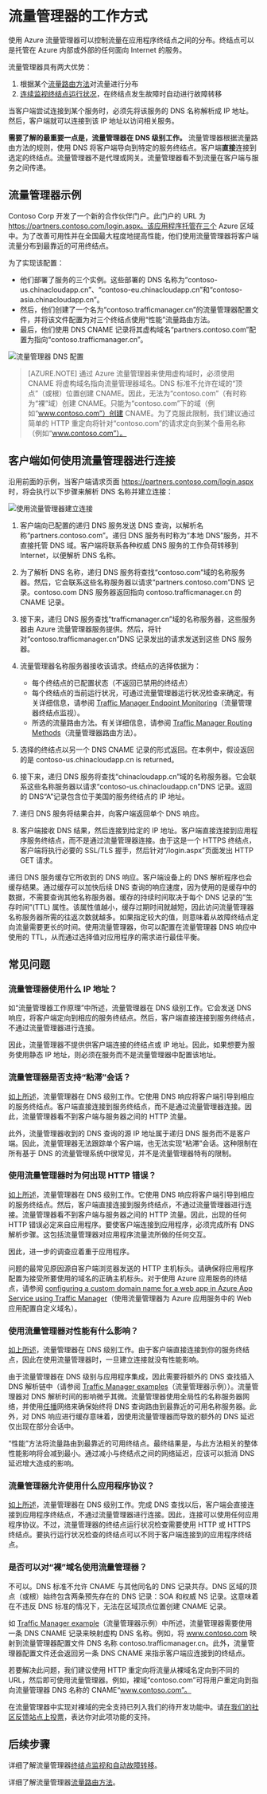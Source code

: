 <properties
    pageTitle="流量管理器工作原理 | Azure"
    description="本文介绍 Azure 流量管理器的工作原理"
    services="traffic-manager"
    documentationCenter=""
    authors="sdwheeler"
    manager="carmonm"
    editor=""
/>  

<tags
    ms.service="traffic-manager"
    ms.devlang="na"
    ms.topic="article"
    ms.tgt_pltfrm="na"
    ms.workload="infrastructure-services"
    ms.date="10/11/2016"
    wacn.date="11/07/2016"
    ms.author="sewhee"
/>  


# 流量管理器的工作方式

使用 Azure 流量管理器可以控制流量在应用程序终结点之间的分布。终结点可以是托管在 Azure 内部或外部的任何面向 Internet 的服务。

流量管理器具有两大优势：

1. 根据某个[流量路由方法](/documentation/articles/traffic-manager-routing-methods/)对流量进行分布
2. [连续监视终结点运行状况](/documentation/articles/traffic-manager-monitoring/)，在终结点发生故障时自动进行故障转移

当客户端尝试连接到某个服务时，必须先将该服务的 DNS 名称解析成 IP 地址。然后，客户端就可以连接到该 IP 地址以访问相关服务。

**需要了解的最重要一点是，流量管理器在 DNS 级别工作。** 流量管理器根据流量路由方法的规则，使用 DNS 将客户端导向到特定的服务终结点。客户端**直接**连接到选定的终结点。流量管理器不是代理或网关。流量管理器看不到流量在客户端与服务之间传递。

## <a name="traffic-manager-example"></a>流量管理器示例

Contoso Corp 开发了一个新的合作伙伴门户。此门户的 URL 为 https://partners.contoso.com/login.aspx。该应用程序托管在三个 Azure 区域中。为了改善可用性并在全国最大程度地提高性能，他们使用流量管理器将客户端流量分布到最靠近的可用终结点。

为了实现该配置：

- 他们部署了服务的三个实例。这些部署的 DNS 名称为“contoso-us.chinacloudapp.cn”、“contoso-eu.chinacloudapp.cn”和“contoso-asia.chinacloudapp.cn”。
- 然后，他们创建了一个名为“contoso.trafficmanager.cn”的流量管理器配置文件，并将该文件配置为对三个终结点使用“性能”流量路由方法。
- 最后，他们使用 DNS CNAME 记录将其虚构域名“partners.contoso.com”配置为指向“contoso.trafficmanager.cn”。

![流量管理器 DNS 配置][1]  


> [AZURE.NOTE] 通过 Azure 流量管理器来使用虚构域时，必须使用 CNAME 将虚构域名指向流量管理器域名。DNS 标准不允许在域的“顶点”（或根）位置创建 CNAME。因此，无法为“contoso.com”（有时称为“裸”域）创建 CNAME。只能为“contoso.com”下的域（例如“www.contoso.com”）创建 CNAME。为了克服此限制，我们建议通过简单的 HTTP 重定向将针对“contoso.com”的请求定向到某个备用名称（例如“www.contoso.com”）。

## <a name="how-clients-connect-using-traffic-manager"></a>客户端如何使用流量管理器进行连接

沿用前面的示例，当客户端请求页面 https://partners.contoso.com/login.aspx 时，将会执行以下步骤来解析 DNS 名称并建立连接：

![使用流量管理器建立连接][2]  


1. 客户端向已配置的递归 DNS 服务发送 DNS 查询，以解析名称“partners.contoso.com”。递归 DNS 服务有时称为“本地 DNS”服务，并不直接托管 DNS 域。客户端将联系各种权威 DNS 服务的工作负荷转移到 Internet，以便解析 DNS 名称。
2. 为了解析 DNS 名称，递归 DNS 服务将查找“contoso.com”域的名称服务器。然后，它会联系这些名称服务器以请求“partners.contoso.com”DNS 记录。contoso.com DNS 服务器返回指向 contoso.trafficmanager.cn 的 CNAME 记录。
3. 接下来，递归 DNS 服务查找“trafficmanager.cn”域的名称服务器，这些服务器由 Azure 流量管理器服务提供。然后，将针对“contoso.trafficmanager.cn”DNS 记录发出的请求发送到这些 DNS 服务器。
4. 流量管理器名称服务器接收该请求。终结点的选择依据为：

    * 每个终结点的已配置状态（不返回已禁用的终结点）
    * 每个终结点的当前运行状况，可通过流量管理器运行状况检查来确定。有关详细信息，请参阅 [Traffic Manager Endpoint Monitoring](/documentation/articles/traffic-manager-monitoring/)（流量管理器终结点监视）。
    * 所选的流量路由方法。有关详细信息，请参阅 [Traffic Manager Routing Methods](/documentation/articles/traffic-manager-routing-methods/)（流量管理器路由方法）。

5. 选择的终结点以另一个 DNS CNAME 记录的形式返回。在本例中，假设返回的是 contoso-us.chinacloudapp.cn is returned。
6. 接下来，递归 DNS 服务将查找“chinacloudapp.cn”域的名称服务器。它会联系这些名称服务器以请求“contoso-us.chinacloudapp.cn”DNS 记录。返回的 DNS“A”记录包含位于美国的服务终结点的 IP 地址。
7. 递归 DNS 服务将结果合并，向客户端返回单个 DNS 响应。
8. 客户端接收 DNS 结果，然后连接到给定的 IP 地址。客户端直接连接到应用程序服务终结点，而不是通过流量管理器连接。由于这是一个 HTTPS 终结点，客户端将执行必要的 SSL/TLS 握手，然后针对“/login.aspx”页面发出 HTTP GET 请求。

递归 DNS 服务缓存它所收到的 DNS 响应。客户端设备上的 DNS 解析程序也会缓存结果。通过缓存可以加快后续 DNS 查询的响应速度，因为使用的是缓存中的数据，不需要查询其他名称服务器。缓存的持续时间取决于每个 DNS 记录的“生存时间”(TTL) 属性。该属性值越小，缓存过期时间就越短，因此访问流量管理器名称服务器所需的往返次数就越多。如果指定较大的值，则意味着从故障终结点定向流量需要更长的时间。使用流量管理器，你可以配置在流量管理器 DNS 响应中使用的 TTL，从而通过选择值对应用程序的需求进行最佳平衡。

## 常见问题

### 流量管理器使用什么 IP 地址？

如“流量管理器工作原理”中所述，流量管理器在 DNS 级别工作。它会发送 DNS 响应，将客户端定向到相应的服务终结点。然后，客户端直接连接到服务终结点，不通过流量管理器进行连接。

因此，流量管理器不提供供客户端连接的终结点或 IP 地址。因此，如果想要为服务使用静态 IP 地址，则必须在服务而不是流量管理器中配置该地址。

### 流量管理器是否支持“粘滞”会话？

[如上所述](#how-clients-connect-using-traffic-manager)，流量管理器在 DNS 级别工作。它使用 DNS 响应将客户端引导到相应的服务终结点。客户端直接连接到服务终结点，而不是通过流量管理器连接。因此，流量管理器看不到客户端与服务器之间的 HTTP 流量。

此外，流量管理器收到的 DNS 查询的源 IP 地址属于递归 DNS 服务而不是客户端。因此，流量管理器无法跟踪单个客户端，也无法实现“粘滞”会话。这种限制在所有基于 DNS 的流量管理系统中很常见，并不是流量管理器特有的限制。

### 使用流量管理器时为何出现 HTTP 错误？

[如上所述](#how-clients-connect-using-traffic-manager)，流量管理器在 DNS 级别工作。它使用 DNS 响应将客户端引导到相应的服务终结点。然后，客户端直接连接到服务终结点，不通过流量管理器进行连接。流量管理器看不到客户端与服务器之间的 HTTP 流量。因此，出现的任何 HTTP 错误必定来自应用程序。要使客户端连接到应用程序，必须完成所有 DNS 解析步骤。这包括流量管理器对应用程序流量流所做的任何交互。

因此，进一步的调查应着重于应用程序。

问题的最常见原因源自客户端浏览器发送的 HTTP 主机标头。请确保将应用程序配置为接受所要使用的域名的正确主机标头。对于使用 Azure 应用服务的终结点，请参阅 [configuring a custom domain name for a web app in Azure App Service using Traffic Manager](/documentation/articles/web-sites-traffic-manager-custom-domain-name/)（使用流量管理器为 Azure 应用服务中的 Web 应用配置自定义域名）。

### 使用流量管理器对性能有什么影响？

[如上所述](#how-clients-connect-using-traffic-manager)，流量管理器在 DNS 级别工作。由于客户端直接连接到你的服务终结点，因此在使用流量管理器时，一旦建立连接就没有性能影响。

由于流量管理器在 DNS 级别与应用程序集成，因此需要将额外的 DNS 查找插入 DNS 解析链中（请参阅 [Traffic Manager examples](#traffic-manager-example)（流量管理器示例））。流量管理器对 DNS 解析时间的影响微乎其微。流量管理器使用全局性的名称服务器网络，并使用[任播](https://en.wikipedia.org/wiki/Anycast)网络来确保始终将 DNS 查询路由到最靠近的可用名称服务器。此外，对 DNS 响应进行缓存意味着，因使用流量管理器而导致的额外的 DNS 延迟仅出现在部分会话中。

“性能”方法将流量路由到最靠近的可用终结点。最终结果是，与此方法相关的整体性能影响将会减到最小。通过减小与终结点之间的网络延迟，应该可以抵消 DNS 延迟增大造成的影响。

### 流量管理器允许使用什么应用程序协议？

[如上所述](#how-clients-connect-using-traffic-manager)，流量管理器在 DNS 级别工作。完成 DNS 查找以后，客户端会直接连接到应用程序终结点，不通过流量管理器进行连接。因此，连接可以使用任何应用程序协议。不过，流量管理器的终结点运行状况检查需要使用 HTTP 或 HTTPS 终结点。要执行运行状况检查的终结点可以不同于客户端连接到的应用程序终结点。

### 是否可以对“裸”域名使用流量管理器？

不可以。DNS 标准不允许 CNAME 与其他同名的 DNS 记录共存。DNS 区域的顶点（或根）始终包含两条预先存在的 DNS 记录：SOA 和权威 NS 记录。这意味着在不违反 DNS 标准的情况下，无法在区域顶点位置创建 CNAME 记录。

如 [Traffic Manager example](#traffic-manager-example)（流量管理器示例）中所述，流量管理器需要使用一条 DNS CNAME 记录来映射虚构 DNS 名称。例如，将 www.contoso.com 映射到流量管理器配置文件 DNS 名称 contoso.trafficmanager.cn。此外，流量管理器配置文件还会返回另一条 DNS CNAME 来指示客户端应连接到的终结点。

若要解决此问题，我们建议使用 HTTP 重定向将流量从裸域名定向到不同的 URL，然后即可使用流量管理器。例如，裸域“contoso.com”可将用户重定向到指向流量管理器 DNS 名称的 CNAME“www.contoso.com”。

在流量管理器中实现对裸域的完全支持已列入我们的待开发功能中。请[在我们的社区反馈站点上投票](https://feedback.azure.com/forums/217313-networking/suggestions/5485350-support-apex-naked-domains-more-seamlessly)，表达你对此项功能的支持。

## 后续步骤

详细了解流量管理器[终结点监视和自动故障转移](/documentation/articles/traffic-manager-monitoring/)。

详细了解流量管理器[流量路由方法](/documentation/articles/traffic-manager-routing-methods/)。

<!--Image references-->

[1]: ./media/traffic-manager-how-traffic-manager-works/dns-configuration.png
[2]: ./media/traffic-manager-how-traffic-manager-works/flow.png

<!---HONumber=Mooncake_1031_2016-->